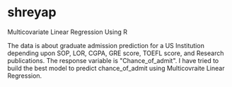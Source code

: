 # shreyap

Multicovariate Linear Regression Using R

The data is about graduate admission prediction for a US Institution depending upon SOP, LOR, CGPA, GRE score, TOEFL score, and Research publications. 
The response variable is "Chance_of_admit". I have tried to build the best model to predict chance_of_admit using Multicovraite Linear Regression.
